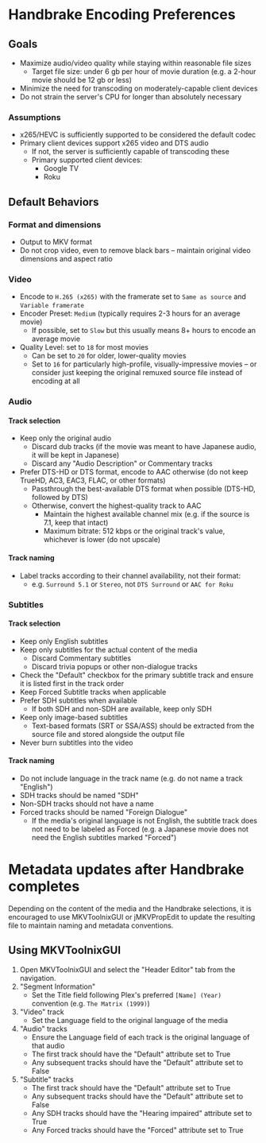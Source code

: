# Handbrake Encoding Preferences

## Goals
* Maximize audio/video quality while staying within reasonable file sizes
  * Target file size: under 6 gb per hour of movie duration (e.g. a 2-hour movie should be 12 gb or less)
* Minimize the need for transcoding on moderately-capable client devices
* Do not strain the server's CPU for longer than absolutely necessary

### Assumptions
* x265/HEVC is sufficiently supported to be considered the default codec
* Primary client devices support x265 video and DTS audio
  * If not, the server is sufficiently capable of transcoding these
  * Primary supported client devices:
    * Google TV
    * Roku

## Default Behaviors

### Format and dimensions
* Output to MKV format
* Do not crop video, even to remove black bars – maintain original video dimensions and aspect ratio

### Video
* Encode to `H.265 (x265)` with the framerate set to `Same as source` and `Variable framerate`
* Encoder Preset: `Medium` (typically requires 2-3 hours for an average movie)
  * If possible, set to `Slow` but this usually means 8+ hours to encode an average movie
* Quality Level: set to `18` for most movies
  * Can be set to `20` for older, lower-quality movies
  * Set to `16` for particularly high-profile, visually-impressive movies – or consider just keeping the original remuxed source file instead of encoding at all

### Audio
#### Track selection
* Keep only the original audio
  * Discard dub tracks (if the movie was meant to have Japanese audio, it will be kept in Japanese)
  * Discard any "Audio Description" or Commentary tracks
* Prefer DTS-HD or DTS format, encode to AAC otherwise (do not keep TrueHD, AC3, EAC3, FLAC, or other formats)
  * Passthrough the best-available DTS format when possible (DTS-HD, followed by DTS)
  * Otherwise, convert the highest-quality track to AAC
    * Maintain the highest available channel mix (e.g. if the source is 7.1, keep that intact)
    * Maximum bitrate: 512 kbps or the original track's value, whichever is lower (do not upscale)

#### Track naming
* Label tracks according to their channel availability, not their format:
  * e.g. `Surround 5.1` or `Stereo`, not `DTS Surround` or `AAC for Roku`

### Subtitles
#### Track selection
* Keep only English subtitles
* Keep only subtitles for the actual content of the media
  * Discard Commentary subtitles
  * Discard trivia popups or other non-dialogue tracks
* Check the "Default" checkbox for the primary subtitle track and ensure it is listed first in the track order
* Keep Forced Subtitle tracks when applicable
* Prefer SDH subtitles when available
  * If both SDH and non-SDH are available, keep only SDH
* Keep only image-based subtitles
  * Text-based formats (SRT or SSA/ASS) should be extracted from the source file and stored alongside the output file
* Never burn subtitles into the video

#### Track naming
* Do not include language in the track name (e.g. do not name a track "English")
* SDH tracks should be named "SDH"
* Non-SDH tracks should not have a name
* Forced tracks should be named "Foreign Dialogue"
  * If the media's original language is not English, the subtitle track does not need to be labeled as Forced (e.g. a Japanese movie does not need the English subtitles marked "Forced")

# Metadata updates after Handbrake completes

Depending on the content of the media and the Handbrake selections, it is encouraged to use MKVToolnixGUI or jMKVPropEdit to update the resulting file to maintain naming and metadata conventions.

## Using MKVToolnixGUI
1. Open MKVToolnixGUI and select the "Header Editor" tab from the navigation.
2. "Segment Information"
    * Set the Title field following Plex's preferred `[Name] (Year)` convention (e.g. `The Matrix (1999)`)
3. "Video" track
    * Set the Language field to the original language of the media
4. "Audio" tracks
    * Ensure the Language field of each track is the original language of that audio
    * The first track should have the "Default" attribute set to True
    * Any subsequent tracks should have the "Default" attribute set to False
5. "Subtitle" tracks
    * The first track should have the "Default" attribute set to True
    * Any subsequent tracks should have the "Default" attribute set to False
    * Any SDH tracks should have the "Hearing impaired" attribute set to True
    * Any Forced tracks should have the "Forced" attribute set to True
